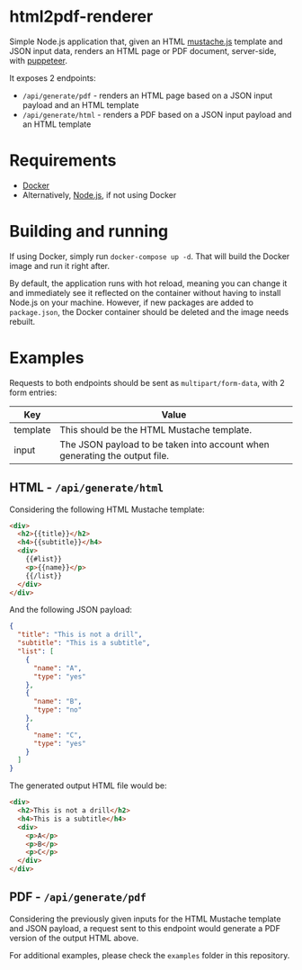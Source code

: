 # html2pdf-renderer

Simple Node.js application that, given an HTML [mustache.js](https://github.com/janl/mustache.js) template and JSON input data, renders an HTML page or PDF document, server-side, with [puppeteer](https://github.com/puppeteer/puppeteer).

It exposes 2 endpoints:

- `/api/generate/pdf` - renders an HTML page based on a JSON input payload and an HTML template
- `/api/generate/html` - renders a PDF based on a JSON input payload and an HTML template

# Requirements

- [Docker](https://www.docker.com/get-started)
- Alternatively, [Node.js](https://nodejs.org), if not using Docker

# Building and running

If using Docker, simply run `docker-compose up -d`. That will build the Docker image and run it right after.

By default, the application runs with hot reload, meaning you can change it and immediately see it reflected on the container without having to install Node.js on your machine. However, if new packages are added to `package.json`, the Docker container should be deleted and the image needs rebuilt.

# Examples

Requests to both endpoints should be sent as `multipart/form-data`, with 2 form entries:

| Key      | Value                                                                      |
| -------- | -------------------------------------------------------------------------- |
| template | This should be the HTML Mustache template.                                 |
| input    | The JSON payload to be taken into account when generating the output file. |

## HTML - `/api/generate/html`

Considering the following HTML Mustache template:

```html
<div>
  <h2>{{title}}</h2>
  <h4>{{subtitle}}</h4>
  <div>
    {{#list}}
    <p>{{name}}</p>
    {{/list}}
  </div>
</div>
```

And the following JSON payload:

```json
{
  "title": "This is not a drill",
  "subtitle": "This is a subtitle",
  "list": [
    {
      "name": "A",
      "type": "yes"
    },
    {
      "name": "B",
      "type": "no"
    },
    {
      "name": "C",
      "type": "yes"
    }
  ]
}
```

The generated output HTML file would be:

```html
<div>
  <h2>This is not a drill</h2>
  <h4>This is a subtitle</h4>
  <div>
    <p>A</p>
    <p>B</p>
    <p>C</p>
  </div>
</div>
```

## PDF - `/api/generate/pdf`

Considering the previously given inputs for the HTML Mustache template and JSON payload, a request sent to this endpoint would generate a PDF version of the output HTML above.

For additional examples, please check the `examples` folder in this repository.
